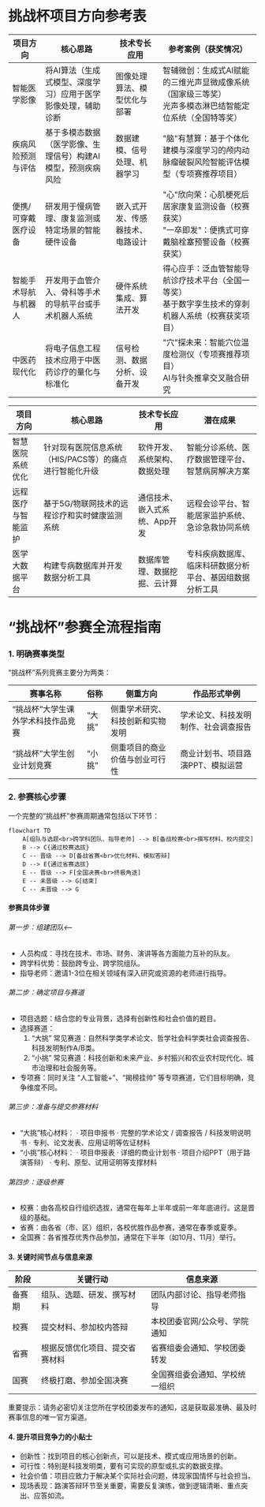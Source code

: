 # 挑战杯项目方向参考表

| 项目方向 | 核心思路 | 技术专长应用 | 参考案例（获奖情况） |
|---------|----------|-------------|---------------------|
| 智能医学影像 | 将AI算法（生成式模型、深度学习）应用于医学影像处理，辅助诊断 | 图像处理算法、模型优化与部署 | 智辅微创：生成式AI赋能的三维光声显微成像系统（国家级三等奖）<br>光声多模态淋巴结智能定位系统（全国特等奖） |
| 疾病风险预测与评估 | 基于多模态数据（医学影像、生理信号）构建AI模型，预测疾病风险 | 数据建模、信号处理、机器学习 | "脑"有慧算：基于个体化建模与深度学习的颅内动脉瘤破裂风险智能评估模型（专项赛推荐项目） |
| 便携/可穿戴医疗设备 | 研发用于慢病管理、康复监测或特定场景的智能硬件设备 | 嵌入式开发、传感器技术、电路设计 | "心"欣向荣：心肌梗死后居家康复监测设备（校赛获奖）<br>"一卒即发"：便携式可穿戴脑栓塞预警设备（校赛获奖） |
| 智能手术导航与机器人 | 开发用于血管介入、骨科等手术的导航平台或手术机器人系统 | 硬件系统集成、算法开发 | 得心应手：泛血管智能导航诊疗技术平台（全国一等奖）<br>基于数字孪生技术的穿刺机器人系统（校赛获奖项目） |
| 中医药现代化 | 将电子信息工程技术应用于中医药诊疗的量化与标准化 | 信号检测、数据分析、设备开发 | "穴"探未来：智能穴位温度检测仪（专项赛推荐项目）<br>AI与针灸推拿交叉融合研究 |

| 项目方向 | 核心思路 | 技术专长应用 | 潜在成果 |
|---------|----------|-------------|----------|
| 智慧医院系统优化 | 针对现有医院信息系统（HIS/PACS等）的痛点进行智能化升级 | 软件开发、系统架构、数据处理 | 智能分诊系统、医疗数据管理平台、智慧病房解决方案 |
| 远程医疗与智能监护 | 基于5G/物联网技术的远程诊疗和实时健康监测系统 | 通信技术、嵌入式系统、App开发 | 远程会诊平台、智能居家监护系统、急诊急救协同系统 |
| 医学大数据平台 | 构建专病数据库并开发数据分析工具 | 数据库管理、数据挖掘、云计算 | 专科疾病数据库、临床科研数据分析平台、基因组数据分析工具 |


# “挑战杯”参赛全流程指南

### 1. 明确赛事类型

“挑战杯”系列竞赛主要分为两类：

| 赛事名称 | 俗称 | 侧重方向 | 作品形式举例 |
|----------|-----------|-----------|---------|
| “挑战杯”大学生课外学术科技作品竞赛 | “大挑” | 侧重学术研究、科技创新和实物发明 | 学术论文、科技发明制作、社会调查报告 |
| “挑战杯”大学生创业计划竞赛 | “小挑” | 侧重项目的商业价值与创业可行性 | 商业计划书、项目路演PPT、模拟运营 |

### 2. 参赛核心步骤

一个完整的“挑战杯”参赛周期通常包括以下环节：

```mermaid
flowchart TD
    A[组队与选题<br>跨学科团队、指导老师] --> B[备战校赛<br>撰写材料、校内提交]
    B --> C{通过校赛选拔}
    C -- 晋级 --> D[备战省赛<br>优化材料、模拟答辩]
    D --> E{通过省赛选拔}
    E -- 晋级 --> F[全国决赛<br>终极角逐]
    E -- 未晋级 --> G[结束]
    C -- 未晋级 --> G
```

#### 参赛具体步骤

###### 第一步：组建团队<--
  + 人员构成：寻找在技术、市场、财务、演讲等各方面能力互补的队友。
  + 跨学科优势：鼓励跨专业、跨学院组队。
  + 指导老师：邀请1-3位在相关领域有深入研究或资源的老师进行指导。
###### 第二步：确定项目与赛道
  + 项目选题：结合您的专业背景，选择有创新性和社会价值的题目。
  + 选择赛道：
    1. “大挑” 常见赛道：自然科学类学术论文、哲学社会科学类社会调查报告、科技发明制作A/B类。
    2. “小挑” 常见赛道：科技创新和未来产业、乡村振兴和农业农村现代化、城市治理和社会服务等。
  + 专项赛：同时关注 “人工智能+”、“揭榜挂帅” 等专项赛道，它们目标明确，竞争维度不同。
###### 第三步：准备与提交参赛材料
  + “大挑”核心材料：
    · 项目申报书
    · 完整的学术论文 / 调查报告 / 科技发明说明书
    · 专利、论文发表、应用证明等佐证材料
  + “小挑”核心材料：
    · 项目申报表
    · 详细的商业计划书
    · 项目介绍PPT（用于路演答辩）
    · 专利、原型、试用证明等支撑材料
###### 第四步：逐级参赛
  + 校赛：由各高校自行组织选拔，通常在每年上半年或前一年年底进行。这是晋级的基础。
  + 省赛：由各省（市、区）组织，各校优胜作品参赛，通常在春季或夏季。
  + 全国赛：各省推荐优秀作品参加，通常在下半年（如10月、11月）举行。

#### 3. 关键时间节点与信息来源

| 阶段 | 关键行动 | 信息来源 |
|-----------|----------|-----------|
| 备赛期 | 组队、选题、研发、撰写材料 | 团队内部讨论、指导老师指导 |
| 校赛 | 提交材料、参加校内答辩 | 本校团委官网/公众号、学院通知 |
|省赛 | 根据反馈优化项目、提交省赛材料 | 省赛组委会通知、学校团委转发 |
|国赛 | 终极打磨、参加全国决赛 | 全国赛组委会通知、学校统一组织 |

重要提示：请务必密切关注您所在学校团委发布的通知，这是获取最准确、最及时赛事信息的唯一官方渠道。

#### 4. 提升项目竞争力的小贴士

+ 创新性：找到项目的核心创新点，可以是技术、模式或应用场景的创新。
+ 可行性：特别是科技发明类，要有可实现的原型或扎实的数据支撑。
+ 社会价值：项目应致力于解决某个实际社会问题，体现家国情怀与社会担当。
+ 现场表现：路演答辩环节至关重要，需要反复演练，做到逻辑清晰、重点突出、应答如流。
